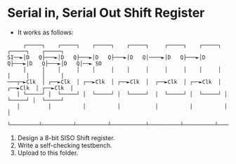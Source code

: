 # Serial in, Serial Out Shift Register
- It works as follows:
```
     ┌─────┐    ┌─────┐    ┌─────┐    ┌─────┐     ┌─────┐    ┌─────┐    ┌─────┐    ┌─────┐
SI──►│D   Q├───►│D   Q├───►│D   Q├───►│D   Q│────►│D   Q├───►│D   Q├───►│D   Q├───►│D   Q│──► SO
     │     │    │     │    │     │    │     │     │     │    │     │    │     │    │     │
───┬─►Clk  │ ┌──►Clk  │ ┌──►Clk  │ ┌──►Clk  │  ┌──►Clk  │ ┌──►Clk  │ ┌──►Clk  │ ┌──►Clk  │
   │ └─────┘ │  └─────┘ │  └─────┘ │  └─────┘  │  └─────┘ │  └─────┘ │  └─────┘ │  └─────┘
   │         │          │          │           │          │          │          │
   └─────────┴──────────┴──────────┴───────────┴──────────┴──────────┴──────────┘
```

1. Design a 8-bit SISO Shift register.
2. Write a self-checking testbench.
3. Upload to this folder.
